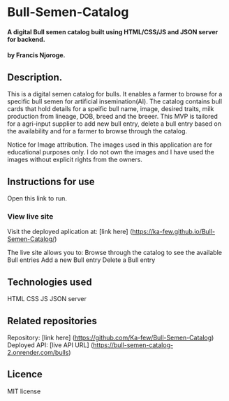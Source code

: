# Bull-Semen-Catalog
#### A digital Bull semen catalog built using HTML/CSS/JS and JSON server for backend.
#### by Francis Njoroge.
## Description.
This is a digital semen catalog for bulls. It enables a farmer to browse for a specific bull semen for artificial insemination(AI). The catalog contains bull cards that hold details for a speific bull name, image, desired traits, milk production from lineage, DOB, breed and the breeer. This MVP is tailored for a agri-input supplier to add new bull entry, delete a bull entry based on the availability and for a farmer to browse through the catalog.

Notice for Image attribution.
The images used in this application are for educational purposes only. I do not own the images and I have used the images without explicit rights from the owners.




## Instructions for use
Open this link to run.
### View live site
Visit the deployed aplication at: [link here] (https://ka-few.github.io/Bull-Semen-Catalog/)

The live site allows you to:
Browse through the catalog to see the available Bull entries
Add a new Bull entry
Delete a Bull entry

## Technologies used 
HTML
CSS
JS
JSON server

## Related repositories
Repository: [link here] (https://github.com/Ka-few/Bull-Semen-Catalog)
Deployed API: [live API URL] (https://bull-semen-catalog-2.onrender.com/bulls)

## Licence 
MIT license